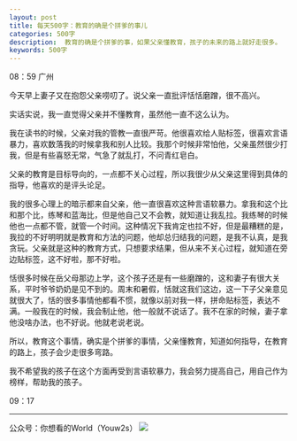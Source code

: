 ```yaml
---
layout: post
title: 每天500字：教育的确是个拼爹的事儿
categories: 500字
description:  教育的确是个拼爹的事，如果父亲懂教育，孩子的未来的路上就好走很多。
keywords: 500字
---
```


08：59 广州

今天早上妻子又在抱怨父亲唠叨了。说父亲一直批评恬恬磨蹭，很不高兴。

实话实说，我一直觉得父亲并不懂教育，虽然他一直不这么认为。

我在读书的时候，父亲对我的管教一直很严苛。他很喜欢给人贴标签，很喜欢言语暴力，喜欢数落我的时候拿我和别人比较。我那个时候非常怕他，父亲虽然很少打我，但是有些喜怒无常，气急了就乱打，不问青红皂白。

父亲的教育是目标导向的，一点都不关心过程，所以我很少从父亲这里得到具体的指导，他喜欢的是评头论足。

我的很多心理上的暗示都来自父亲，他一直很喜欢这种言语软暴力。拿我和这个比和那个比，练琴和蓝海比，但是他自己又不会教，就知道让我乱拉。我练琴的时候他也一点都不管，就管一个时间。这种情况下我肯定也拉不好，但是最糟糕的是，我拉的不好明明就是教育和方法的问题，他却总归结我的问题，是我不认真，是我贪玩。父亲就是这种的教育方式，只想要求结果，但从来不关心过程，就知道在旁边贴标签，这不好啦，那不好啦。

恬很多时候在岳父母那边上学，这个孩子还是有一些磨蹭的，这和妻子有很大关系，平时爷爷奶奶是见不到的。周末和暑假，恬就这我们这边，这一下子父亲意见就很大了，恬的很多事情他都看不惯，就像以前对我一样，拼命贴标签，表达不满。一般我在的时候，我会制止他，他一般就不说话了。我不在家的时候，妻子拿他没啥办法，也不好说。他就老说老说。

所以，教育这个事情，确实是个拼爹的事情，父亲懂教育，知道如何指导，在教育的路上，孩子会少走很多弯路。

我不希望我的孩子在这个方面再受到言语软暴力，我会努力提高自己，用自己作为榜样，帮助我的孩子。


09：17

---- 
公众号：你想看的World（Youw2s）
![][image-1]

[image-1]:	http://upload-images.jianshu.io/upload_images/3342594-dca1f89eba3e50ca.jpg?imageMogr2/auto-orient/strip%7CimageView2/2/w/1240